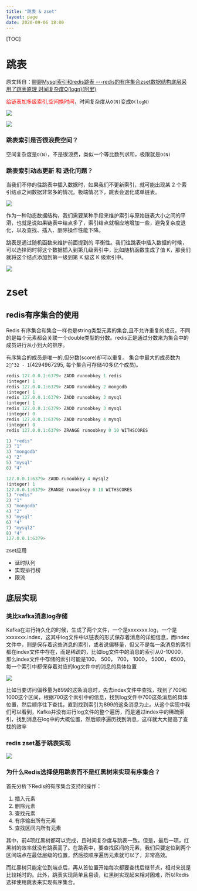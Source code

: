 ```yaml
---
title: "跳表 & zset"
layout: page
date: 2020-09-06 18:00
---
```


[TOC]

# 跳表

原文转自：<a href='https://www.cnblogs.com/aspirant/p/11475295.html'>聊聊Mysql索引和redis跳表 ---redis的有序集合zset数据结构底层采用了跳表原理 时间复杂度O(logn)(阿里)</a>

<font color='red'>给链表加多级索引,空间换时间</font>，时间复杂度从`O(N)`变成`O(logN)`

![](../../content/db_cache/imgs/skip_list.jpg)

![](../../content/db_cache/imgs/skip_list2.jpg)

### 跳表索引是否很浪费空间？

空间复杂度是`O(N)`，不是很浪费，类似一个等比数列求和，极限就是`O(N)`

### 跳表索引动态更新 和 退化问题？

当我们不停的往跳表中插入数据时，如果我们不更新索引，就可能出现某 2 个索引结点之间数据非常多的情况。极端情况下，跳表会退化成单链表。

![](../../content/db_cache/imgs/skip_list3.jpg)

作为一种动态数据结构，我们需要某种手段来维护索引与原始链表大小之间的平滑，也就是说如果链表中结点多了，索引结点就相应地增加一些，避免复杂度退化，以及查找、插入、删除操作性能下降。

跳表是通过随机函数来维护前面提到的 平衡性。我们往跳表中插入数据的时候，可以选择同时将这个数据插入到第几级索引中，比如随机函数生成了值 K，那我们就将这个结点添加到第一级到第 K 级这 K 级索引中。

![](../../content/db_cache/imgs/skip_list4.jpg)

# zset

## redis有序集合的使用

Redis 有序集合和集合一样也是string类型元素的集合,且不允许重复的成员。不同的是每个元素都会关联一个double类型的分数。redis正是通过分数来为集合中的成员进行从小到大的排序。

有序集合的成员是唯一的,但分数(score)却可以重复。 集合中最大的成员数为`2^32 - 1`(4294967295, 每个集合可存储40多亿个成员)。

```java
redis 127.0.0.1:6379> ZADD runoobkey 1 redis
(integer) 1
redis 127.0.0.1:6379> ZADD runoobkey 2 mongodb
(integer) 1
redis 127.0.0.1:6379> ZADD runoobkey 3 mysql
(integer) 1
redis 127.0.0.1:6379> ZADD runoobkey 3 mysql
(integer) 0
redis 127.0.0.1:6379> ZADD runoobkey 4 mysql
(integer) 0
redis 127.0.0.1:6379> ZRANGE runoobkey 0 10 WITHSCORES

1) "redis"
2) "1"
3) "mongodb"
4) "2"
5) "mysql"
6) "4"
```

```java
127.0.0.1:6379> ZADD runoobkey 4 mysql2
(integer) 1
127.0.0.1:6379> ZRANGE runoobkey 0 10 WITHSCORES
1) "redis"
2) "1"
3) "mongodb"
4) "2"
5) "mysql"
6) "4"
7) "mysql2"
8) "4"
127.0.0.1:6379>
```

zset应用
* 延时队列
* 实现排行榜
* 限流

## 底层实现

### 类比kafka消息log存储

Kafka在进行持久化的时候，生成了两个文件，一个是xxxxxxx.log，一个是xxxxxxx.index，这其中log文件中以链表的形式保存着消息的详细信息，而index文件中，则是保存着这些消息的索引，或者说偏移量，但又不是每一条消息的索引都在index文件中存在，而是稀疏的，比如log文件中的消息的索引从0-10000，那么index文件中存储的索引可能是100， 500， 700， 1000， 5000， 6500，每一个索引中都保存着对应的log文件中的消息的具体位置

![](../../content/db_cache/imgs/kafka_log.png)

比如当要访问偏移量为899的这条消息时，先去index文件中查找，找到了700和1000这个区间，根据700这个索引中的信息，找到log文件中700这条消息的具体位置，然后顺序往下查找，直到找到索引为899的这条消息为止。从这个实现中我们可以看到，Kafka并没有进行log文件的整个遍历，而是通过index中的稀疏索引，找到消息在log中的大概位置，然后顺序遍历找到消息，这样就大大提高了查找的效率

### redis zset基于跳表实现

![](../../content/db_cache/imgs/redis_skiplist.png)

### 为什么Redis选择使用跳表而不是红黑树来实现有序集合？

首先分析下Redis的有序集合支持的操作：

1. 插入元素
2. 删除元素
3. 查找元素
4. 有序输出所有元素
5. 查找区间内所有元素

其中，前4项红黑树都可以完成，且时间复杂度与跳表一致。但是，最后一项，红黑树的效率就没有跳表高了。在跳表中，要查找区间的元素，我们只要定位到两个区间端点在最低层级的位置，然后按顺序遍历元素就可以了，非常高效。

而红黑树只能定位到端点后，再从首位置开始每次都要查找后继节点，相对来说是比较耗时的。此外，跳表实现简单且易读，红黑树实现起来相对困难，所以Redis选择使用跳表来实现有序集合。
